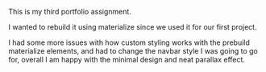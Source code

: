 This is my third portfolio assignment.

I wanted to rebuild it using materialize since we used it for our first project.

I had some more issues with how custom styling works with the prebuild materialize elements, and had to change the navbar style I was going to go for, overall I am happy with the minimal design and neat parallax effect.